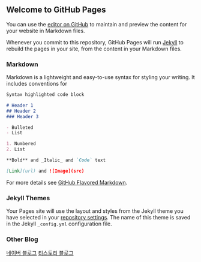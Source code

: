 ## Welcome to GitHub Pages

You can use the [editor on GitHub](https://github.com/songskysun/songskysung.github.io/edit/master/index.md) to maintain and preview the content for your website in Markdown files.

Whenever you commit to this repository, GitHub Pages will run [Jekyll](https://jekyllrb.com/) to rebuild the pages in your site, from the content in your Markdown files.

### Markdown

Markdown is a lightweight and easy-to-use syntax for styling your writing. It includes conventions for

```markdown
Syntax highlighted code block

# Header 1
## Header 2
### Header 3

- Bulleted
- List

1. Numbered
2. List

**Bold** and _Italic_ and `Code` text

[Link](url) and ![Image](src)
```

For more details see [GitHub Flavored Markdown](https://guides.github.com/features/mastering-markdown/).

### Jekyll Themes

Your Pages site will use the layout and styles from the Jekyll theme you have selected in your [repository settings](https://github.com/songskysun/songskysung.github.io/settings). The name of this theme is saved in the Jekyll `_config.yml` configuration file.

### Other Blog

[네이버 블로그](https://blog.naver.com/songskysun)
[티스토리 블로그](https://sinjobs.tistoy.com) 

